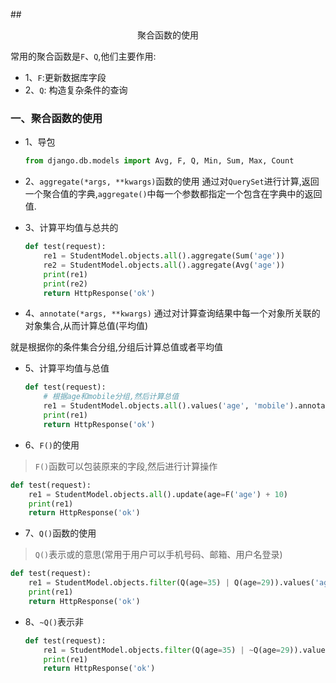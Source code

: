 ##<center>聚合函数的使用</center>


常用的聚合函数是`F`、`Q`,他们主要作用:

* 1、`F`:更新数据库字段
* 2、`Q`: 构造复杂条件的查询


### 一、聚合函数的使用

* 1、导包

  ```py
  from django.db.models import Avg, F, Q, Min, Sum, Max, Count
  ```

* 2、`aggregate(*args, **kwargs)`函数的使用
通过对`QuerySet`进行计算,返回一个聚合值的字典,`aggregate()`中每一个参数都指定一个包含在字典中的返回值.

* 3、计算平均值与总共的

  ```py
  def test(request):
      re1 = StudentModel.objects.all().aggregate(Sum('age'))
      re2 = StudentModel.objects.all().aggregate(Avg('age'))
      print(re1)
      print(re2)
      return HttpResponse('ok')
  ```

* 4、`annotate(*args, **kwargs)`
通过对计算查询结果中每一个对象所关联的对象集合,从而计算总值(平均值)


就是根据你的条件集合分组,分组后计算总值或者平均值

* 5、计算平均值与总值

  ```py
  def test(request):
      # 根据age和mobile分组,然后计算总值
      re1 = StudentModel.objects.all().values('age', 'mobile').annotate(Sum('age'))
      print(re1)
      return HttpResponse('ok')
  ```

* 6、`F()`的使用
> `F()`函数可以包装原来的字段,然后进行计算操作

  ```py
  def test(request):
      re1 = StudentModel.objects.all().update(age=F('age') + 10)
      print(re1)
      return HttpResponse('ok')
  ```

* 7、`Q()`函数的使用
> `Q()`表示或的意思(常用于用户可以手机号码、邮箱、用户名登录)

  ```py
  def test(request):
      re1 = StudentModel.objects.filter(Q(age=35) | Q(age=29)).values('age', 'name')
      print(re1)
      return HttpResponse('ok')
  ```

* 8、`~Q()`表示非

  ```py
  def test(request):
      re1 = StudentModel.objects.filter(Q(age=35) | ~Q(age=29)).values('age', 'name')
      print(re1)
      return HttpResponse('ok')
  ```